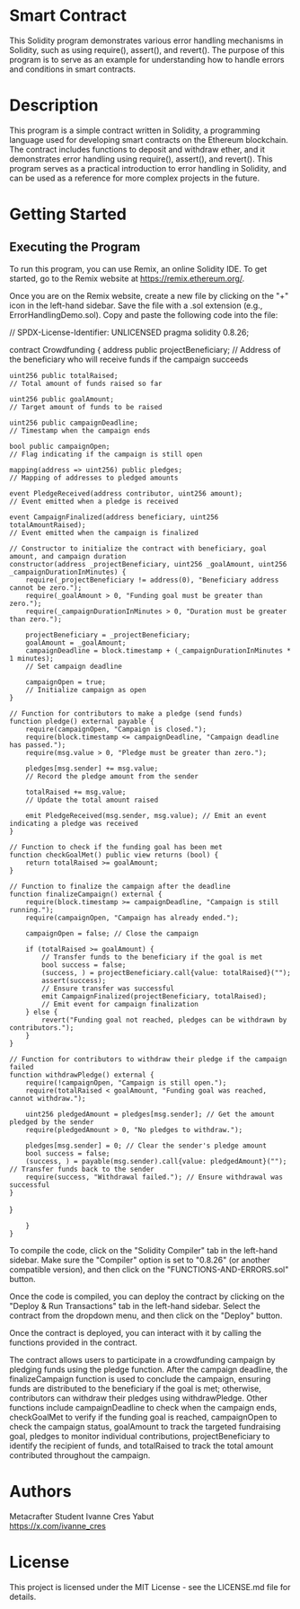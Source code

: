 # Smart Contract
This Solidity program demonstrates various error handling mechanisms in Solidity, such as using require(), assert(), and revert(). The purpose of this program is to serve as an example for understanding how to handle errors and conditions in smart contracts.

# Description
This program is a simple contract written in Solidity, a programming language used for developing smart contracts on the Ethereum blockchain. The contract includes functions to deposit and withdraw ether, and it demonstrates error handling using require(), assert(), and revert(). This program serves as a practical introduction to error handling in Solidity, and can be used as a reference for more complex projects in the future.

# Getting Started
## Executing the Program
To run this program, you can use Remix, an online Solidity IDE. To get started, go to the Remix website at https://remix.ethereum.org/.

Once you are on the Remix website, create a new file by clicking on the "+" icon in the left-hand sidebar. Save the file with a .sol extension (e.g., ErrorHandlingDemo.sol). Copy and paste the following code into the file:

// SPDX-License-Identifier: UNLICENSED
pragma solidity 0.8.26;

contract Crowdfunding {
    address public projectBeneficiary; 
    // Address of the beneficiary who will receive funds if the campaign succeeds

    uint256 public totalRaised; 
    // Total amount of funds raised so far

    uint256 public goalAmount; 
    // Target amount of funds to be raised

    uint256 public campaignDeadline; 
    // Timestamp when the campaign ends

    bool public campaignOpen; 
    // Flag indicating if the campaign is still open

    mapping(address => uint256) public pledges; 
    // Mapping of addresses to pledged amounts

    event PledgeReceived(address contributor, uint256 amount); 
    // Event emitted when a pledge is received

    event CampaignFinalized(address beneficiary, uint256 totalAmountRaised); 
    // Event emitted when the campaign is finalized

    // Constructor to initialize the contract with beneficiary, goal amount, and campaign duration
    constructor(address _projectBeneficiary, uint256 _goalAmount, uint256 _campaignDurationInMinutes) {
        require(_projectBeneficiary != address(0), "Beneficiary address cannot be zero.");
        require(_goalAmount > 0, "Funding goal must be greater than zero.");
        require(_campaignDurationInMinutes > 0, "Duration must be greater than zero.");

        projectBeneficiary = _projectBeneficiary;
        goalAmount = _goalAmount;
        campaignDeadline = block.timestamp + (_campaignDurationInMinutes * 1 minutes); 
        // Set campaign deadline

        campaignOpen = true; 
        // Initialize campaign as open
    }

    // Function for contributors to make a pledge (send funds)
    function pledge() external payable {
        require(campaignOpen, "Campaign is closed.");
        require(block.timestamp <= campaignDeadline, "Campaign deadline has passed.");
        require(msg.value > 0, "Pledge must be greater than zero.");

        pledges[msg.sender] += msg.value; 
        // Record the pledge amount from the sender

        totalRaised += msg.value; 
        // Update the total amount raised

        emit PledgeReceived(msg.sender, msg.value); // Emit an event indicating a pledge was received
    }

    // Function to check if the funding goal has been met
    function checkGoalMet() public view returns (bool) {
        return totalRaised >= goalAmount;
    }

    // Function to finalize the campaign after the deadline
    function finalizeCampaign() external {
        require(block.timestamp >= campaignDeadline, "Campaign is still running.");
        require(campaignOpen, "Campaign has already ended.");

        campaignOpen = false; // Close the campaign

        if (totalRaised >= goalAmount) {
            // Transfer funds to the beneficiary if the goal is met
            bool success = false;
            (success, ) = projectBeneficiary.call{value: totalRaised}("");
            assert(success); 
            // Ensure transfer was successful
            emit CampaignFinalized(projectBeneficiary, totalRaised); 
            // Emit event for campaign finalization
        } else {
            revert("Funding goal not reached, pledges can be withdrawn by contributors.");
        }
    }

    // Function for contributors to withdraw their pledge if the campaign failed
    function withdrawPledge() external {
        require(!campaignOpen, "Campaign is still open.");
        require(totalRaised < goalAmount, "Funding goal was reached, cannot withdraw.");

        uint256 pledgedAmount = pledges[msg.sender]; // Get the amount pledged by the sender
        require(pledgedAmount > 0, "No pledges to withdraw.");

        pledges[msg.sender] = 0; // Clear the sender's pledge amount
        bool success = false;
        (success, ) = payable(msg.sender).call{value: pledgedAmount}(""); // Transfer funds back to the sender
        require(success, "Withdrawal failed."); // Ensure withdrawal was successful
    }
}

        }
    }

To compile the code, click on the "Solidity Compiler" tab in the left-hand sidebar. Make sure the "Compiler" option is set to "0.8.26" (or another compatible version), and then click on the "FUNCTIONS-AND-ERRORS.sol" button.

Once the code is compiled, you can deploy the contract by clicking on the "Deploy & Run Transactions" tab in the left-hand sidebar. Select the contract from the dropdown menu, and then click on the "Deploy" button.

Once the contract is deployed, you can interact with it by calling the functions provided in the contract. 

The contract allows users to participate in a crowdfunding campaign by pledging funds using the pledge function. After the campaign deadline, the finalizeCampaign function is used to conclude the campaign, ensuring funds are distributed to the beneficiary if the goal is met; otherwise, contributors can withdraw their pledges using withdrawPledge. Other functions include campaignDeadline to check when the campaign ends, checkGoalMet to verify if the funding goal is reached, campaignOpen to check the campaign status, goalAmount to track the targeted fundraising goal, pledges to monitor individual contributions, projectBeneficiary to identify the recipient of funds, and totalRaised to track the total amount contributed throughout the campaign.



# Authors
Metacrafter Student Ivanne Cres Yabut \
https://x.com/ivanne_cres

# License
This project is licensed under the MIT License - see the LICENSE.md file for details.


